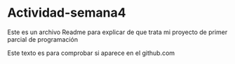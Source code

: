 # Actividad-semana4

Este es un archivo Readme para explicar de que trata mi proyecto de primer parcial de programación 

Este texto es para comprobar si aparece en el github.com